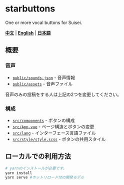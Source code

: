 # starbuttons

One or more vocal buttons for Suisei.

**[中文](https://suisei.moe/#zh)** | **[English](https://suisei.moe/#en)** | **[日本語](https://suisei.moe/#ja)**

## 概要

### 音声

* [`public/sounds.json`](https://github.com/suisei-cn/starbuttons/blob/master/public/sounds.json) - 音声情報
* [`public/assets`](https://github.com/suisei-cn/starbuttons/tree/master/public/assets) - 音声ファイル

音声のみの投稿をする人は上記の2つを変更してください。

### 構成
* [`src/components`](https://github.com/suisei-cn/starbuttons/tree/master/src/components) - ボタンの構成
* [`src/App.vue`](https://github.com/suisei-cn/starbuttons/blob/master/src/App.vue) - ページ構造とボタンの変更
* [`src/lang`](https://github.com/suisei-cn/starbuttons/tree/master/src/lang) - インターフェース言語ファイル
* [`src/style/style.scss`](https://github.com/suisei-cn/starbuttons/blob/master/src/style/style.scss) - ボタンの共用スタイル

## ローカルでの利用方法
``` sh
# yarnのインストールが必要です。
yarn install
yarn serve #ホットリロード付の開発モデル
```
